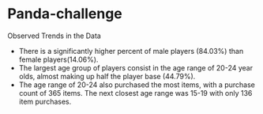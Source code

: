 # Panda-challenge

Observed Trends in the Data
  - There is a significantly higher percent of male players (84.03%) than female players(14.06%).
  - The largest age group of players consist in the age range of 20-24 year olds, almost making up half the player base (44.79%).
  - The age range of 20-24 also purchased the most items, with a purchase count of 365 items. The next closest age range was 15-19 with only 136 item purchases.
  
